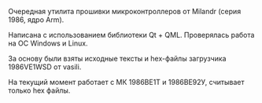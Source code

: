 Очередная утилита прошивки микроконтроллеров от Milandr (серия 1986, ядро Arm).

Написана с использованием библиотеки Qt + QML. Проверялась работа на ОС Windows и Linux.

За основу были взяты исходные тексты и hex-файлы загрузчика 1986VE1WSD от vasili.

На текущий момент работает с МК 1986ВЕ1Т и 1986ВЕ92У, считывает только hex файлы.
